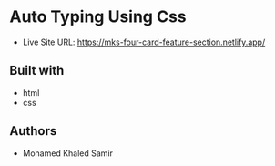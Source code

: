 # Auto Typing Using Css

- Live Site URL: https://mks-four-card-feature-section.netlify.app/

## Built with

- html
- css

## Authors

- Mohamed Khaled Samir
